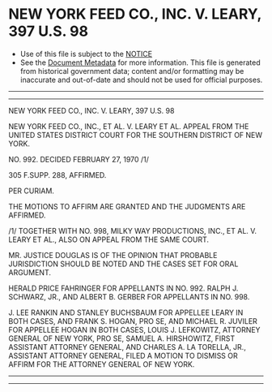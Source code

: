 ---
---

# NEW YORK FEED CO., INC. V. LEARY, 397 U.S. 98

* Use of this file is subject to the [NOTICE](https://github.com/publicdocs/notice/blob/master/NOTICE)
* See the [Document Metadata](../../../) for more information.
  This file is generated from historical government data; content and/or formatting may be inaccurate and out-of-date and should not be used for official purposes.

----------
----------

NEW YORK FEED CO., INC. V. LEARY, 397 U.S. 98

NEW YORK FEED CO., INC., ET AL. V. LEARY ET AL. APPEAL FROM THE UNITED STATES DISTRICT COURT FOR THE SOUTHERN DISTRICT OF NEW YORK.

NO. 992.  DECIDED FEBRUARY 27, 1970  /1/

305 F.SUPP.  288, AFFIRMED.

PER CURIAM.

THE MOTIONS TO AFFIRM ARE GRANTED AND THE JUDGMENTS ARE AFFIRMED.

/1/  TOGETHER WITH NO. 998, MILKY WAY PRODUCTIONS, INC., ET AL. V. LEARY ET AL., ALSO ON APPEAL FROM THE SAME COURT.

MR. JUSTICE DOUGLAS IS OF THE OPINION THAT PROBABLE JURISDICTION SHOULD BE NOTED AND THE CASES SET FOR ORAL ARGUMENT.

HERALD PRICE FAHRINGER FOR APPELLANTS IN NO. 992.  RALPH J. SCHWARZ, JR., AND ALBERT B. GERBER FOR APPELLANTS IN NO. 998.

J. LEE RANKIN AND STANLEY BUCHSBAUM FOR APPELLEE LEARY IN BOTH CASES, AND FRANK S. HOGAN, PRO SE, AND MICHAEL R. JUVILER FOR APPELLEE HOGAN IN BOTH CASES, LOUIS J. LEFKOWITZ, ATTORNEY GENERAL OF NEW YORK, PRO SE, SAMUEL A. HIRSHOWITZ, FIRST ASSISTANT ATTORNEY GENERAL, AND CHARLES A. LA TORELLA, JR., ASSISTANT ATTORNEY GENERAL, FILED A MOTION TO DISMISS OR AFFIRM FOR THE ATTORNEY GENERAL OF NEW YORK.


----------
----------

